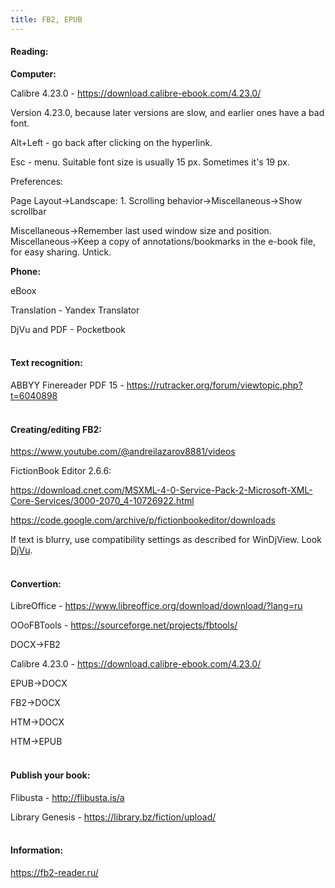 ```yaml
---
title: FB2, EPUB
---
```


#### Reading:

**Computer:**

Calibre 4.23.0 - <https://download.calibre-ebook.com/4.23.0/>

Version 4.23.0, because later versions are slow, and earlier ones have a bad font.

Alt+Left - go back after clicking on the hyperlink.

Esc - menu. Suitable font size is usually 15 px. Sometimes it's 19 px.

Preferences:

Page Layout->Landscape: 1. Scrolling behavior->Miscellaneous->Show scrollbar

Miscellaneous->Remember last used window size and position. Miscellaneous->Keep a copy of annotations/bookmarks in the e-book file, for easy sharing. Untick.

**Phone:**

eBoox

Translation - Yandex Translator

DjVu and PDF - Pocketbook
<br><br>

#### Text recognition:

ABBYY Finereader PDF 15 - <https://rutracker.org/forum/viewtopic.php?t=6040898>
<br><br>

#### Creating/editing FB2:

<https://www.youtube.com/@andreilazarov8881/videos>

FictionBook Editor 2.6.6:

<https://download.cnet.com/MSXML-4-0-Service-Pack-2-Microsoft-XML-Core-Services/3000-2070_4-10726922.html>

<https://code.google.com/archive/p/fictionbookeditor/downloads>

If text is blurry, use compatibility settings as described for WinDjView. Look [DjVu](/en/djvu).
<br><br>

#### Convertion:

LibreOffice - <https://www.libreoffice.org/download/download/?lang=ru>

OOoFBTools - <https://sourceforge.net/projects/fbtools/>

DOCX->FB2

Calibre 4.23.0 - <https://download.calibre-ebook.com/4.23.0/>

EPUB->DOCX

FB2->DOCX

HTM->DOCX

HTM->EPUB
<br><br>

#### Publish your book:

Flibusta - <http://flibusta.is/a>

Library Genesis - <https://library.bz/fiction/upload/>
<br><br>

#### Information:

<https://fb2-reader.ru/>